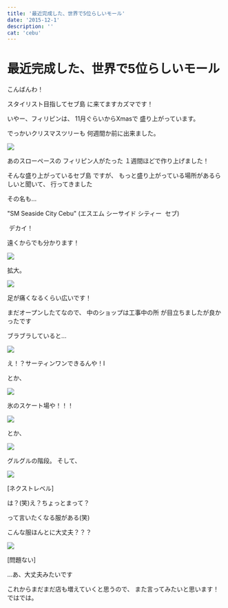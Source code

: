 ```yaml
---
title: '最近完成した、世界で5位らしいモール'
date: '2015-12-1'
description: ''
cat: 'cebu'
---
```


# 最近完成した、世界で5位らしいモール

こんばんわ！




スタイリスト目指してセブ島
に来てますカズマです！




いやー、フィリピンは、
11月ぐらいからXmasで
盛り上がっています。




でっかいクリスマスツリーも
何週間か前に出来ました。

![](/img/2015-12-1.jpg)


あのスローペースの
フィリピン人がたった
１週間ほどで作り上げました！




そんな盛り上がっているセブ島
ですが、
もっと盛り上がっている場所があるらしいと聞いて、
行ってきました




その名も…




"SM Seaside City Cebu"
(エスエム シーサイド シティー  セブ)




 デカイ！

遠くからでも分かります！

![](/img/2015-12-1_2.jpg)




拡大。


![](/img/2015-12-1_3.jpg)




足が痛くなるくらい広いです！




まだオープンしたてなので、
中のショップは工事中の所
が目立ちましたが良かったです




ブラブラしていると…


![](/img/2015-12-1_4.jpg)


え！？サーティンワンできるんや！I




とか、



![](/img/2015-12-1_5.jpg)

氷のスケート場や！！！


![](/img/2015-12-1_6.jpg)




とか、


![](/img/2015-12-1_7.jpg)




グルグルの階段。
そして、



![](/img/2015-12-1_8.jpg)

[ネクストレベル]

は？(笑)え？ちょっとまって？

って言いたくなる服がある(笑)







こんな服ほんとに大丈夫？？？



![](/img/2015-12-1_9.jpg)


[問題ない]




…あ、大丈夫みたいです







これからまだまだ店も増えていくと思うので、
また言ってみたいと思います！
ではでは。

